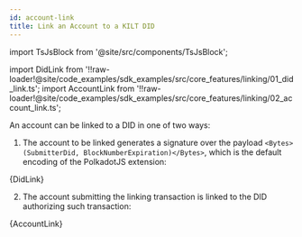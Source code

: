 ```yaml
---
id: account-link
title: Link an Account to a KILT DID
---
```


import TsJsBlock from '@site/src/components/TsJsBlock';

import DidLink from '!!raw-loader!@site/code_examples/sdk_examples/src/core_features/linking/01_did_link.ts';
import AccountLink from '!!raw-loader!@site/code_examples/sdk_examples/src/core_features/linking/02_account_link.ts';

An account can be linked to a DID in one of two ways:

1. The account to be linked generates a signature over the payload `<Bytes>(SubmitterDid, BlockNumberExpiration)</Bytes>`, which is the default encoding of the PolkadotJS extension:

<TsJsBlock>
  {DidLink}
</TsJsBlock>

2. The account submitting the linking transaction is linked to the DID authorizing such transaction:

<TsJsBlock>
  {AccountLink}
</TsJsBlock>